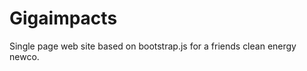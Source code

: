 Gigaimpacts
===========
Single page web site based on bootstrap.js for a friends clean energy newco. 

